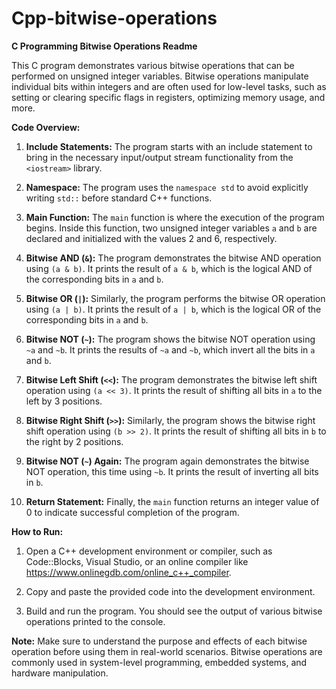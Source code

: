 # Cpp-bitwise-operations
**C Programming Bitwise Operations Readme**

This C program demonstrates various bitwise operations that can be performed on unsigned integer variables. Bitwise operations manipulate individual bits within integers and are often used for low-level tasks, such as setting or clearing specific flags in registers, optimizing memory usage, and more.

**Code Overview:**

1. **Include Statements:**
   The program starts with an include statement to bring in the necessary input/output stream functionality from the `<iostream>` library.

2. **Namespace:**
   The program uses the `namespace std` to avoid explicitly writing `std::` before standard C++ functions.

3. **Main Function:**
   The `main` function is where the execution of the program begins. Inside this function, two unsigned integer variables `a` and `b` are declared and initialized with the values 2 and 6, respectively.

4. **Bitwise AND (`&`):**
   The program demonstrates the bitwise AND operation using `(a & b)`. It prints the result of `a & b`, which is the logical AND of the corresponding bits in `a` and `b`.

5. **Bitwise OR (`|`):**
   Similarly, the program performs the bitwise OR operation using `(a | b)`. It prints the result of `a | b`, which is the logical OR of the corresponding bits in `a` and `b`.

6. **Bitwise NOT (`~`):**
   The program shows the bitwise NOT operation using `~a` and `~b`. It prints the results of `~a` and `~b`, which invert all the bits in `a` and `b`.

7. **Bitwise Left Shift (`<<`):**
   The program demonstrates the bitwise left shift operation using `(a << 3)`. It prints the result of shifting all bits in `a` to the left by 3 positions.

8. **Bitwise Right Shift (`>>`):**
   Similarly, the program shows the bitwise right shift operation using `(b >> 2)`. It prints the result of shifting all bits in `b` to the right by 2 positions.

9. **Bitwise NOT (`~`) Again:**
   The program again demonstrates the bitwise NOT operation, this time using `~b`. It prints the result of inverting all bits in `b`.

10. **Return Statement:**
    Finally, the `main` function returns an integer value of 0 to indicate successful completion of the program.

**How to Run:**

1. Open a C++ development environment or compiler, such as Code::Blocks, Visual Studio, or an online compiler like https://www.onlinegdb.com/online_c++_compiler.

2. Copy and paste the provided code into the development environment.

3. Build and run the program. You should see the output of various bitwise operations printed to the console.

**Note:**
Make sure to understand the purpose and effects of each bitwise operation before using them in real-world scenarios. Bitwise operations are commonly used in system-level programming, embedded systems, and hardware manipulation.
